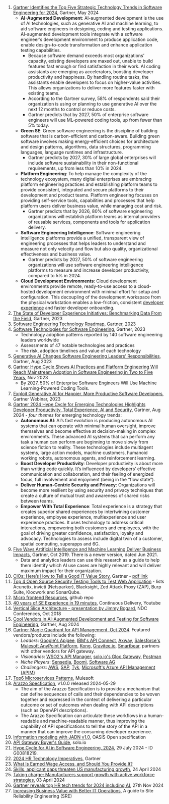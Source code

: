 1. [Gartner Identifies the Top Five Strategic Technology Trends in Software Engineering for 2024](https://www.gartner.com/en/newsroom/press-releases/2024-05-16-gartner-identifies-the-top-five-strategic-technology-trends-in-software-engineering-for-2024), Gartner, May 2024
   - **AI-Augmented Development**: AI-augmented development is the use of AI technologies, such as generative AI and machine learning, to aid software engineers in designing, coding and testing applications. AI-augmented development tools integrate with a software engineer’s development environment to produce application code, enable design-to-code transformation and enhance application testing capabilities.
     - Because software demand exceeds most organizations’ capacity, existing developers are maxed out, unable to build features fast enough or find satisfaction in their work. AI coding assistants are emerging as accelerators, boosting developer productivity and happiness. By handling routine tasks, the assistants enable developers to focus on higher-value activities. This allows organizations to deliver more features faster with existing teams.
     - According to the Gartner survey, 58% of respondents said their organization is using or planning to use generative AI over the next 12 months to control or reduce costs.
     - Gartner predicts that by 2027, 50% of enterprise software engineers will use ML-powered coding tools, up from fewer than 5% today.
   - **Green SE**: Green software engineering is the discipline of building software that is carbon-efficient and carbon-aware. Building green software involves making energy-efficient choices for architecture and design patterns, algorithms, data structures, programming languages, language runtimes and infrastructure.
     - Gartner predicts by 2027, 30% of large global enterprises will include software sustainability in their non-functional requirements, up from less than 10% in 2024.
   - **Platform Engineering**: To help manage the complexity of the technology ecosystem, many digital enterprises are embracing platform engineering practices and establishing platform teams to provide consistent, integrated and secure platforms to their development and product teams. Platform engineering focuses on providing self-service tools, capabilities and processes that help platform users deliver business value, while managing cost and risk.
     - Gartner predicts that by 2026, 80% of software engineering organizations will establish platform teams as internal providers of reusable services, components and tools for application delivery.
   - **Software Engineering Intelligence**: Software engineering intelligence platforms provide a unified, transparent view of engineering processes that helps leaders to understand and measure not only velocity and flow but also quality, organizational effectiveness and business value.
     - Gartner predicts by 2027, 50% of software engineering organizations will use software engineering intelligence platforms to measure and increase developer productivity, compared to 5% in 2024.
   - **Cloud Development Environments**: Cloud development environments provide remote, ready-to-use access to a cloud-hosted development environment with minimal effort for setup and configuration. This decoupling of the development workspace from the physical workstation enables a low-friction, consistent [developer experience](https://www.gartner.com/en/software-engineering/topics/developer-experience) and faster developer onboarding.
1. [The State of Developer Experience Initiatives: Benchmarking Data From the Field](https://emt.gartnerweb.com/ngw/globalassets/en/software-engineering/documents/the-state-of-developer-experience-tnitiatives.pdf), Gartner, 2023
1. [Software Engineering Technology Roadmap](https://emt.gartnerweb.com/ngw/globalassets/en/software-engineering/documents/software-engineering-technology-roadmap.pdf), Gartner, 2023
1. [Software Technologies for Software Engineering](https://www.gartner.com/en/software-engineering/topics/software-architecture-technologies), Gartner, 2023
   - Technology adoption patterns reported by 140 software engineering leaders worldwide
   - Assessments of 47 notable technologies and practices
   - The risk, adoption timelines and value of each technology
1. [Generative AI Changes Software Engineering Leaders’ Responsibilities](https://emt.gartnerweb.com/ngw/globalassets/en/content/documents/generative-ai-changes-software-engineering-leaders_-responsibilities-research.pdf), Gartner, Aug 2023
1. [Gartner Hype Cycle Shows AI Practices and Platform Engineering Will Reach Mainstream Adoption in Software Engineering in Two to Five Years](https://www.gartner.com/en/newsroom/press-releases/2023-11-28-gartner-hype-cycle-shows-ai-practices-and-platform-engineering-will-reach-mainstream-adoption-in-software-engineering-in-two-to-five-years), Nov 2023
   - By 2027, 50% of Enterprise Software Engineers Will Use Machine Learning-Powered Coding Tools.
1. [Exploit Generative AI for Happier, More Productive Software Developers](), Gartner Webinar, 2023
1. [Gartner 2024 Hype Cycle for Emerging Technologies Highlights Developer Productivity, Total Experience, AI and Security](https://www.gartner.com/en/newsroom/press-releases/2024-08-21-gartner-2024-hype-cycle-for-emerging-technologies-highlights-developer-productivity-total-experience-ai-and-security), Gartner, Aug 2024 - _four themes_ for emerging technology trends:
   - **Autonomous AI**: AI’s fast evolution is producing autonomous AI systems that can operate with minimal human oversight, improve themselves and become effective at decision-making in complex environments. These advanced AI systems that can perform any task a human can perform are beginning to move slowly from science fiction to reality. These technologies include multiagent systems, large action models, machine customers, humanoid working robots, autonomous agents, and reinforcement learning.
   - **Boost Developer Productivity**: Developer productivity is about more than writing code quickly. It’s influenced by developers’ effective communication and collaboration, and their feeling of energized focus, full involvement and enjoyment (being in the “flow state”).
   - **Deliver Human-Centric Security and Privacy**: Organizations will become more resilient by using security and privacy techniques that create a culture of mutual trust and awareness of shared risks between teams.
   - **Empower With Total Experience**: Total experience is a strategy that creates superior shared experiences by intertwining customer experience, employee experience, multiexperience and user experience practices. It uses technology to address critical interactions, empowering both customers and employees, with the goal of driving greater confidence, satisfaction, loyalty and advocacy. Technologies to assess include digital twin of a customer, spatial computing, superapps and 6G.
1. [Five Ways Artificial Intelligence and Machine Learning Deliver Business Impacts](https://emt.gartnerweb.com/ngw/globalassets/en/doc/documents/431403-five-ways-artificial-intelligence-and-machine-learning-deliver-business-impacts.pdf), Gartner, Oct 2019. There is a newer version, dated Jun 2021.
   - Data and analytics leaders can use this research as a guide to help them identify which AI use cases are highly relevant and will deliver maximum impact for their organization.
1. [CIOs: Here’s How to Tell a Good IT Value Story](https://www.gartner.com/en/chief-information-officer/insights/it-value-story), Gartner - [pdf link](https://emt.gartnerweb.com/ngw/globalassets/en/doc/documents/787769-executive-essentials-demonstrate-the-business-value-of-it.pdf)
1. [Top 4 Open Source Security Testing Tools to Test Web Application](https://www.softwaretestinghelp.com/open-source-security-testing-tools/) - lists Acunetix, invicti (Netsparker), Blacksight, Zed Attack Proxy (ZAP), Burp Suite, Klocwork and SonarQube. 
1. [Micro frontend Resources](https://github.com/billyjov/microfrontend-resources), github repo
1. [40 years of SE Experience in 19 minutes](https://www.youtube.com/watch?v=cOcd9UN6w7U), Continuous Delivery, Youtube
1. [Vertical Slice Architecture - presentation by Jimmy Bogard](https://www.youtube.com/watch?v=SUiWfhAhgQw), NDC Conferences, Oct 2018
1. [Cool Vendors in AI-Augmented Development and Testing for Software Engineering](https://www.gartner.com/doc/reprints?id=1-2IJP8MQZ&ct=240815&st=sb), Gartner, Aug 2024
1. [Gartner Magic Quadrant for API Management, Oct 2024](https://www.gartner.com/doc/reprints?id=1-2J3GKA7W&ct=241017&st=sb). Featured vendors/products include the following:
   - *Leaders*: [Google's Apigee](https://cloud.google.com/apigee/), [IBM's API Connect](https://www.ibm.com/products/api-connect), [Axway](https://www.axway.com/en/amplify-api-management), [Salesforce's Mulesoft AnyPoint Platform](), [Kong](https://konghq.com/products/kong-gateway), [Gravitee.io](https://www.gravitee.io/blog/introducing-event-native-api-management), [Smartbear](https://smartbear.com/api-lifecycle/), partners with other vendors for API gateway.
   - *Visionaries*: [WSO2's API Manager](https://apim.docs.wso2.com/en/latest/), [solo.io's Gloo Gateway](https://www.solo.io/products/gloo-gateway/), [Postman]()
   - *Niche Players*: [Sensedia](https://www.sensedia.com.br/produtos/api-management), [Boomi](https://boomi.com/platform/api-management/), [Software AG](https://www.softwareag.com/en_corporate/platform/integration-apis/api-management.html)
   - *Challengers*: [AWS](https://aws.amazon.com/api-gateway/), [SAP](https://help.sap.com/docs/integration-suite#develop_task-api-management), [Tyk](https://tyk.io/api-product-management/), [Microsoft's Azure API Management (APIM)]()
1. [Top6 Microservices Patterns](https://www.mulesoft.com/lp/whitepaper/api/top-microservices-patterns), Mulesoft
1. [Arazzo Specfication](https://spec.openapis.org/arazzo/latest.html), v1.0.0 released 2024-05-29
   - The aim of the Arazzo Specification is to provide a mechanism that can define sequences of calls and their dependencies to be woven together and expressed in the context of delivering a particular outcome or set of outcomes when dealing with API descriptions (such as OpenAPI descriptions).
   - The Arazzo Specification can articulate these workflows in a human-readable and machine-readable manner, thus improving the capability of API specifications to tell the story of the API in a manner that can improve the consuming developer experience.
1. [Information modeling with JADN v1.0](https://docs.oasis-open.org/openc2/imjadn/v1.0/imjadn-v1.0.html), OASIS Open specification
1. [API Gateway Buyer's Guide](https://www.solo.io/resources/ebook/api-gateway-buyers-guide/pdf/), solo.io
1. [Hype Cycle for AI in Software Engineering, 2024](https://www.gartner.com/doc/reprints?id=1-2J1QMYRA&ct=241010&st=sb), 29 July 2024 - ID G00818219.
1. [2024 HR Technology Imperatives](https://emt.gartnerweb.com/ngw/globalassets/en/human-resources/documents/2024-hr-technology-planning-imperatives.pdf), Gartner
1. [What Is Earned Wage Access, and Should You Provide It?](https://www.staffing.com/what-is-earned-wage-access-and-should-you-provide-it-untitled/)
1. [Skills, applicant gaps threaten US manufacturing growth](https://action.deloitte.com/insight/3896/skills-applicant-gaps-threaten-us-manufacturing-growth), 24 April 2024
1. [Taking charge: Manufacturers support growth with active workforce strategies](https://www2.deloitte.com/us/en/insights/industry/manufacturing/supporting-us-manufacturing-growth-amid-workforce-challenges.html), 03 April 2024
1. [Gartner reveals top HR tech trends for 2024 including AI](https://cfotech.in/story/gartner-reveals-top-hr-tech-trends-for-2024-including-ai), 27th Nov 2024
1. [Increasing Business Value with Better IT Operations](https://services.google.com/fh/files/misc/sre-it-operations-whitepaper.pdf), A guide to Site Reliability Engineering (SRE)
